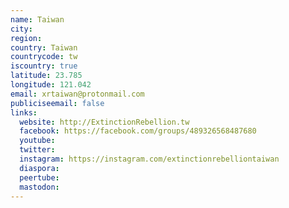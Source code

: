 ```yaml
---
name: Taiwan
city:
region:
country: Taiwan
countrycode: tw
iscountry: true
latitude: 23.785
longitude: 121.042
email: xrtaiwan@protonmail.com
publiciseemail: false
links:
  website: http://ExtinctionRebellion.tw
  facebook: https://facebook.com/groups/489326568487680
  youtube:
  twitter:
  instagram: https://instagram.com/extinctionrebelliontaiwan
  diaspora:
  peertube:
  mastodon:
---
```


